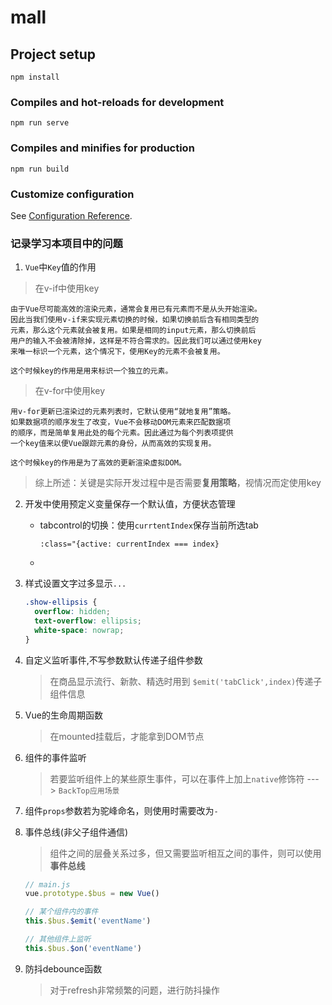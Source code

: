 # mall

## Project setup
```
npm install
```

### Compiles and hot-reloads for development
```
npm run serve
```

### Compiles and minifies for production
```
npm run build
```

### Customize configuration
See [Configuration Reference](https://cli.vuejs.org/config/).

### 记录学习本项目中的问题

1. `Vue`中`Key`值的作用
> 在v-if中使用key
```
由于Vue尽可能高效的渲染元素，通常会复用已有元素而不是从头开始渲染。
因此当我们使用v-if来实现元素切换的时候，如果切换前后含有相同类型的
元素，那么这个元素就会被复用。如果是相同的input元素，那么切换前后
用户的输入不会被清除掉，这样是不符合需求的。因此我们可以通过使用key
来唯一标识一个元素，这个情况下，使用Key的元素不会被复用。

这个时候key的作用是用来标识一个独立的元素。
```

> 在v-for中使用key
```
用v-for更新已渲染过的元素列表时，它默认使用“就地复用”策略。
如果数据项的顺序发生了改变，Vue不会移动DOM元素来匹配数据项
的顺序，而是简单复用此处的每个元素。因此通过为每个列表项提供
一个key值来以便Vue跟踪元素的身份，从而高效的实现复用。

这个时候key的作用是为了高效的更新渲染虚拟DOM。
```

> 综上所述：关键是实际开发过程中是否需要**复用策略**，视情况而定使用key

2. 开发中使用预定义变量保存一个默认值，方便状态管理
   - tabcontrol的切换：使用`currtentIndex`保存当前所选tab
     ```
     :class="{active: currentIndex === index}
     ```
   - 

3. 样式设置文字过多显示`...`
    ```css
    .show-ellipsis {
      overflow: hidden;
      text-overflow: ellipsis;
      white-space: nowrap;
    }
    ```

4. 自定义监听事件,不写参数默认传递子组件参数
   > 在商品显示流行、新款、精选时用到 `$emit('tabClick',index)`传递子组件信息

5. Vue的生命周期函数
   > 在mounted挂载后，才能拿到DOM节点

6. 组件的事件监听
   > 若要监听组件上的某些原生事件，可以在事件上加上`native`修饰符 ---> `BackTop应用场景`

7. 组件`props`参数若为驼峰命名，则使用时需要改为`-`

8. 事件总线(非父子组件通信)
   > 组件之间的层叠关系过多，但又需要监听相互之间的事件，则可以使用**事件总线**
   ```javascript
   // main.js
   vue.prototype.$bus = new Vue()

   // 某个组件内的事件
   this.$bus.$emit('eventName')

   // 其他组件上监听
   this.$bus.$on('eventName')
   ```

9. 防抖debounce函数
   > 对于refresh非常频繁的问题，进行防抖操作